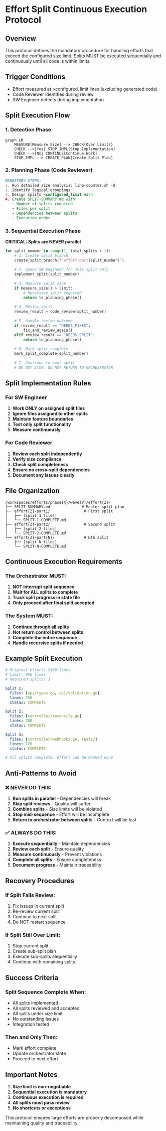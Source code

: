 # Effort Split Continuous Execution Protocol

## Overview
This protocol defines the mandatory procedure for handling efforts that exceed the configured size limit. Splits MUST be executed sequentially and continuously until all code is within limits.

## Trigger Conditions
- Effort measured at >configured_limit lines (excluding generated code)
- Code Reviewer identifies during review
- SW Engineer detects during implementation

## Split Execution Flow

### 1. Detection Phase
```mermaid
graph LR
    MEASURE[Measure Size] --> CHECK{Over Limit?}
    CHECK -->|Yes| STOP_IMPL[Stop Implementation]
    CHECK -->|No| CONTINUE[Continue Work]
    STOP_IMPL --> CREATE_PLAN[Create Split Plan]
```

### 2. Planning Phase (Code Reviewer)
```markdown
MANDATORY STEPS:
1. Run detailed size analysis: line-counter.sh -d
2. Identify logical groupings
3. Design splits <configured_limit each
4. Create SPLIT-SUMMARY.md with:
   - Number of splits required
   - Files per split
   - Dependencies between splits
   - Execution order
```

### 3. Sequential Execution Phase

**CRITICAL: Splits are NEVER parallel**

```python
for split_number in range(1, total_splits + 1):
    # 1. Create split branch
    create_split_branch(f"effort-part{split_number}")
    
    # 2. Spawn SW Engineer for this split only
    implement_split(split_number)
    
    # 3. Measure split size
    if measure_size() > limit:
        # Recursive split required
        return to_planning_phase()
    
    # 4. Review split
    review_result = code_review(split_number)
    
    # 5. Handle review outcome
    if review_result == "NEEDS_FIXES":
        fix_and_review_again()
    elif review_result == "NEEDS_SPLIT":
        return to_planning_phase()
    
    # 6. Mark split complete
    mark_split_complete(split_number)
    
    # 7. Continue to next split
    # DO NOT STOP, DO NOT RETURN TO ORCHESTRATOR
```

## Split Implementation Rules

### For SW Engineer
1. **Work ONLY on assigned split files**
2. **Ignore files assigned to other splits**
3. **Maintain feature boundaries**
4. **Test only split functionality**
5. **Measure continuously**

### For Code Reviewer
1. **Review each split independently**
2. **Verify size compliance**
3. **Check split completeness**
4. **Ensure no cross-split dependencies**
5. **Document any issues clearly**

## File Organization

```
/workspaces/efforts/phase{X}/wave{Y}/effort{Z}/
├── SPLIT-SUMMARY.md              # Master split plan
├── effort{Z}-part1/               # First split
│   ├── [split 1 files]
│   └── SPLIT-1-COMPLETE.md
├── effort{Z}-part2/               # Second split
│   ├── [split 2 files]
│   └── SPLIT-2-COMPLETE.md
└── effort{Z}-part{N}/             # Nth split
    ├── [split N files]
    └── SPLIT-N-COMPLETE.md
```

## Continuous Execution Requirements

### The Orchestrator MUST:
1. **NOT interrupt split sequence**
2. **Wait for ALL splits to complete**
3. **Track split progress in state file**
4. **Only proceed after final split accepted**

### The System MUST:
1. **Continue through all splits**
2. **Not return control between splits**
3. **Complete the entire sequence**
4. **Handle recursive splits if needed**

## Example Split Execution

```yaml
# Original effort: 2400 lines
# Limit: 800 lines
# Required splits: 3

Split 1:
  files: [api/types.go, api/validation.go]
  lines: 750
  status: COMPLETE

Split 2:
  files: [controller/reconcile.go]
  lines: 780
  status: COMPLETE

Split 3:
  files: [controller/webhooks.go, tests/]
  lines: 720
  status: COMPLETE

# All splits complete, effort can be marked done
```

## Anti-Patterns to Avoid

### ❌ NEVER DO THIS:
1. **Run splits in parallel** - Dependencies will break
2. **Skip split reviews** - Quality will suffer
3. **Combine splits** - Size limits will be violated
4. **Stop mid-sequence** - Effort will be incomplete
5. **Return to orchestrator between splits** - Context will be lost

### ✅ ALWAYS DO THIS:
1. **Execute sequentially** - Maintain dependencies
2. **Review each split** - Ensure quality
3. **Measure continuously** - Prevent violations
4. **Complete all splits** - Ensure completeness
5. **Document progress** - Maintain traceability

## Recovery Procedures

### If Split Fails Review:
1. Fix issues in current split
2. Re-review current split
3. Continue to next split
4. Do NOT restart sequence

### If Split Still Over Limit:
1. Stop current split
2. Create sub-split plan
3. Execute sub-splits sequentially
4. Continue with remaining splits

## Success Criteria

### Split Sequence Complete When:
- All splits implemented
- All splits reviewed and accepted
- All splits under size limit
- No outstanding issues
- Integration tested

### Then and Only Then:
- Mark effort complete
- Update orchestrator state
- Proceed to next effort

## Important Notes

1. **Size limit is non-negotiable**
2. **Sequential execution is mandatory**
3. **Continuous execution is required**
4. **All splits must pass review**
5. **No shortcuts or exceptions**

This protocol ensures large efforts are properly decomposed while maintaining quality and traceability.